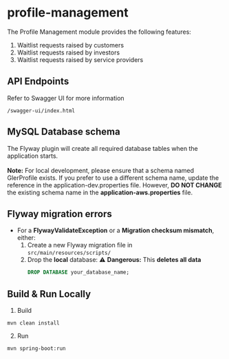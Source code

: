 # profile-management

The Profile Management module provides the following features:

1. Waitlist requests raised by customers
2. Waitlist requests raised by investors
3. Waitlist requests raised by service providers


## API Endpoints

Refer to Swagger UI for more information

```
/swagger-ui/index.html
```

## MySQL Database schema

The Flyway plugin will create all required database tables when the application starts. <br/><br/>
**Note:** For local development, please ensure that a schema named GlerProfile exists.
If you prefer to use a different schema name, update the reference in the application-dev.properties file.
However, **DO NOT CHANGE** the existing schema name in the **application-aws.properties** file.

## Flyway migration errors
- For a **FlywayValidateException** or a **Migration checksum mismatch**, either:
    1. Create a new Flyway migration file in  
       ```src/main/resources/scripts/```
    2. Drop the **local** database: ⚠️ **Dangerous:** This **deletes all data**
       ```sql
       DROP DATABASE your_database_name;
        ```
## Build & Run Locally
1. Build
```
mvn clean install
```
2. Run
```
mvn spring-boot:run
```


